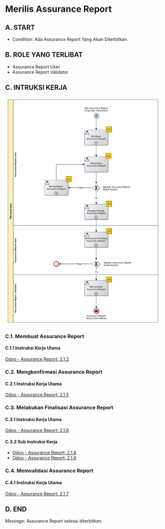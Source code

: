 # Merilis Assurance Report

## A. START

* Condition: Ada Assurance Report Yang Akan Diterbitkan.

## B. ROLE YANG TERLIBAT

* Assurance Report User
* Assurance Report Validator

## C. INTRUKSI KERJA

![](../img/sop/sop-merilis-assurance-report.png)

### C.1. Membuat Assurance Report

#### C.1.1 Instruksi Kerja Utama

[Odoo - Assurance Report: 2.1.2](../transaksi/assurance-report/membuat.md)

### C.2. Mengkonfirmasi Assurance Report

#### C.2.1 Instruksi Kerja Utama

[Odoo - Assurance Report: 2.1.5](../transaksi/assurance-report/mengkonfirmasi.md)

### C.3. Melakukan Finalisasi Assurance Report

#### C.3.1 Instruksi Kerja Utama

[Odoo - Assurance Report: 2.1.6](../transaksi/assurance-report/melakukan-finalisasi.md)

#### C.3.2 Sub Instruksi Kerja

* [Odoo - Assurance Report: 2.1.8](../transaksi/assurance-report/memilih-jawaban-qualitative.md)
* [Odoo - Assurance Report: 2.1.9](../transaksi/assurance-report/mengisi-jawaban-quantitative.md)

### C.4. Memvalidasi Assurance Report

#### C.4.1 Instruksi Kerja Utama

[Odoo - Assurance Report: 2.1.7](../transaksi/assurance-report/memvalidasi.md)

## D. END

*Message:* Assurance Report selesai diterbitkan.
